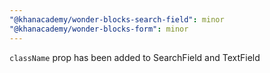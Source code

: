 ```yaml
---
"@khanacademy/wonder-blocks-search-field": minor
"@khanacademy/wonder-blocks-form": minor
---
```


`className` prop has been added to SearchField and TextField
